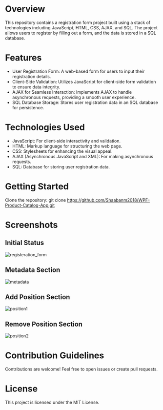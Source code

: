 # Overview
This repository contains a registration form project built using a stack of technologies including JavaScript, HTML, CSS, AJAX, and SQL. The project allows users to register by filling out a form, and the data is stored in a SQL database.

# Features
- User Registration Form: A web-based form for users to input their registration details.
- Client-Side Validation: Utilizes JavaScript for client-side form validation to ensure data integrity.
- AJAX for Seamless Interaction: Implements AJAX to handle asynchronous requests, providing a smooth user experience.
- SQL Database Storage: Stores user registration data in an SQL database for persistence.

# Technologies Used
- JavaScript: For client-side interactivity and validation.
- HTML: Markup language for structuring the web page.
- CSS: Stylesheets for enhancing the visual appeal.
- AJAX (Asynchronous JavaScript and XML): For making asynchronous requests.
- SQL: Database for storing user registration data.

# Getting Started
Clone the repository: git clone https://github.com/Shaabanm2018/WPF-Product-Catalog-App.git

# Screenshots
## Initial Status
![registeration_form](https://github.com/Shaabanm2018/Registration-Form-Project/assets/76607364/a8574ebb-6d17-4515-9d40-401612ca4d5a)

## Metadata Section
![metadata](https://github.com/Shaabanm2018/Registration-Form-Project/assets/76607364/8ed49c83-a738-4592-9ebb-c1345f8a028d)

## Add Position Section 
![position1](https://github.com/Shaabanm2018/Registration-Form-Project/assets/76607364/d3a7965a-428c-4738-a8ff-ca3aee9bcf1a)

## Remove Position Section
![position2](https://github.com/Shaabanm2018/Registration-Form-Project/assets/76607364/d1cd05da-dbb4-4376-b487-a8ca4567e093)


# Contribution Guidelines
Contributions are welcome! Feel free to open issues or create pull requests.

# License
This project is licensed under the MIT License.
